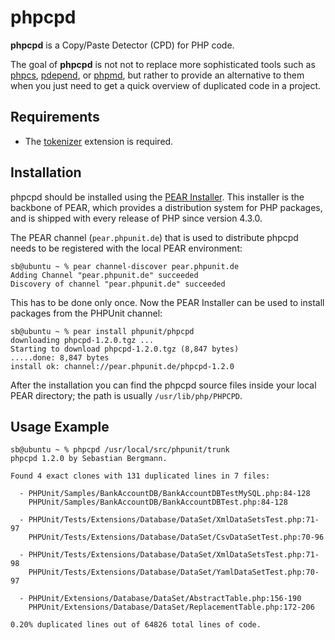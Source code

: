 phpcpd
======

**phpcpd** is a Copy/Paste Detector (CPD) for PHP code.

The goal of **phpcpd** is not not to replace more sophisticated tools such as [phpcs](http://pear.php.net/PHP_CodeSniffer), [pdepend](http://pdepend.org/), or [phpmd](http://phpmd.org/), but rather to provide an alternative to them when you just need to get a quick overview of duplicated code in a project.

Requirements
------------

* The [tokenizer](http://www.php.net/tokenizer) extension is required.

Installation
------------

phpcpd should be installed using the [PEAR Installer](http://pear.php.net/). This installer is the backbone of PEAR, which provides a distribution system for PHP packages, and is shipped with every release of PHP since version 4.3.0.

The PEAR channel (`pear.phpunit.de`) that is used to distribute phpcpd needs to be registered with the local PEAR environment:

    sb@ubuntu ~ % pear channel-discover pear.phpunit.de
    Adding Channel "pear.phpunit.de" succeeded
    Discovery of channel "pear.phpunit.de" succeeded

This has to be done only once. Now the PEAR Installer can be used to install packages from the PHPUnit channel:

    sb@ubuntu ~ % pear install phpunit/phpcpd
    downloading phpcpd-1.2.0.tgz ...
    Starting to download phpcpd-1.2.0.tgz (8,847 bytes)
    .....done: 8,847 bytes
    install ok: channel://pear.phpunit.de/phpcpd-1.2.0

After the installation you can find the phpcpd source files inside your local PEAR directory; the path is usually `/usr/lib/php/PHPCPD`.

Usage Example
-------------

    sb@ubuntu ~ % phpcpd /usr/local/src/phpunit/trunk 
    phpcpd 1.2.0 by Sebastian Bergmann.

    Found 4 exact clones with 131 duplicated lines in 7 files:

      - PHPUnit/Samples/BankAccountDB/BankAccountDBTestMySQL.php:84-128
        PHPUnit/Samples/BankAccountDB/BankAccountDBTest.php:84-128

      - PHPUnit/Tests/Extensions/Database/DataSet/XmlDataSetsTest.php:71-97
        PHPUnit/Tests/Extensions/Database/DataSet/CsvDataSetTest.php:70-96

      - PHPUnit/Tests/Extensions/Database/DataSet/XmlDataSetsTest.php:71-98
        PHPUnit/Tests/Extensions/Database/DataSet/YamlDataSetTest.php:70-97

      - PHPUnit/Extensions/Database/DataSet/AbstractTable.php:156-190
        PHPUnit/Extensions/Database/DataSet/ReplacementTable.php:172-206

    0.20% duplicated lines out of 64826 total lines of code.
